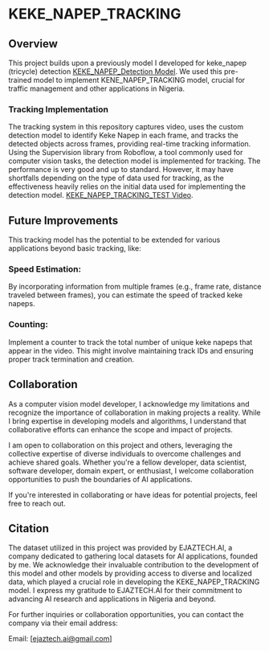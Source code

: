 # KEKE_NAPEP_TRACKING
## Overview

This project builds upon a previously model I developed for keke_napep (tricycle) detection [KEKE_NAPEP_Detection Model](https://github.com/esssyjr/KEKE_NAPEP_DETECTION/tree/main).
We used this pre-trained model to implement KENE_NAPEP_TRACKING model, crucial for traffic management and other applications in Nigeria.
### Tracking Implementation
The tracking system in this repository captures video, uses the custom detection model to identify Keke Napep in each frame, and tracks the 
detected objects across frames, providing real-time tracking information. Using the Supervision library from Roboflow, a tool commonly used for computer vision tasks, the 
detection model is implemented for tracking. The performance is very good and up to standard. However, it may have shortfalls depending on the type of data used for tracking,
as the effectiveness heavily relies on the initial data used for implementing the detection model.
[KEKE_NAPEP_TRACKING_TEST Video](https://drive.google.com/file/d/1PeobEpOqD59dihA_S0jbHQh--dys-C4n/view?usp=drive_link).

## Future Improvements

This tracking model has the potential to be extended for various applications beyond basic tracking, like:

### Speed Estimation:
By incorporating information from multiple frames (e.g., frame rate, distance traveled between frames), you can estimate the speed of tracked keke napeps.
### Counting: 
Implement a counter to track the total number of unique keke napeps that appear in the video. This might involve maintaining track IDs and ensuring proper track 
termination and creation.
## Collaboration
As a computer vision model developer, I acknowledge my limitations and recognize the importance of collaboration in making projects a reality. While I bring expertise in
developing models and algorithms, I understand that collaborative efforts can enhance the scope and impact of projects.

I am open to collaboration on this project and others, leveraging the collective expertise of diverse individuals to overcome challenges and achieve shared goals. Whether 
you're a fellow developer, data scientist, software developer, domain expert, or enthusiast, I welcome collaboration opportunities to push the boundaries of AI applications.

If you're interested in collaborating or have ideas for potential projects, feel free to reach out.
## Citation
The dataset utilized in this project was provided by EJAZTECH.AI, a company dedicated to gathering local datasets for AI applications, founded by me. We acknowledge their 
invaluable contribution to the development of this model and other models by providing access to diverse and localized data, which played a crucial role in developing
the KEKE_NAPEP_TRACKING model. I express my gratitude to EJAZTECH.AI for their commitment to advancing AI research and applications in Nigeria and beyond.

For further inquiries or collaboration opportunities, you can contact the company via their email address:

Email: [ejaztech.ai@gmail.com]

